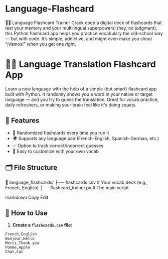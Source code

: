 # Language-Flashcard
🧠💬 Language Flashcard Trainer  Crack open a digital deck of flashcards that test your memory and your multilingual superpowers!  (hey, no judgment), this Python flashcard app helps you practice vocabulary the old-school way — but with code.  It’s simple, addictive, and might even make you shout “¡Vamos!” when you get one right.

# 🧠💬 Language Translation Flashcard App

Learn a new language with the help of a simple (but smart) flashcard app built with Python. It randomly shows you a word in your native or target language — and you try to guess the translation. Great for vocab practice, daily refreshers, or making your brain feel like it's doing squats.

## 🎯 Features

- 🔁 Randomized flashcards every time you run it
- 🌍 Supports any language pair (French-English, Spanish-German, etc.)
- ✅ Option to track correct/incorrect guesses
- 📝 Easy to customize with your own vocab

## 🗂️ File Structure

📂 language_flashcards/ ├── flashcards.csv # Your vocab deck (e.g., French, English) ├── flashcard_trainer.py # The main script

markdown
Copy
Edit

## 📝 How to Use

1. **Create a `flashcards.csv` file:**

```csv
French,English
Bonjour,Hello
Merci,Thank you
Pomme,Apple
Chat,Cat
